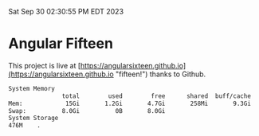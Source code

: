 Sat Sep 30 02:30:55 PM EDT 2023

# Angular Fifteen


This project is live at [https://angularsixteen.github.io](https://angularsixteen.github.io "fifteen!") thanks to Github.

```bash
System Memory
               total        used        free      shared  buff/cache   available
Mem:            15Gi       1.2Gi       4.7Gi       258Mi       9.3Gi        13Gi
Swap:          8.0Gi          0B       8.0Gi
System Storage
476M	.
```
